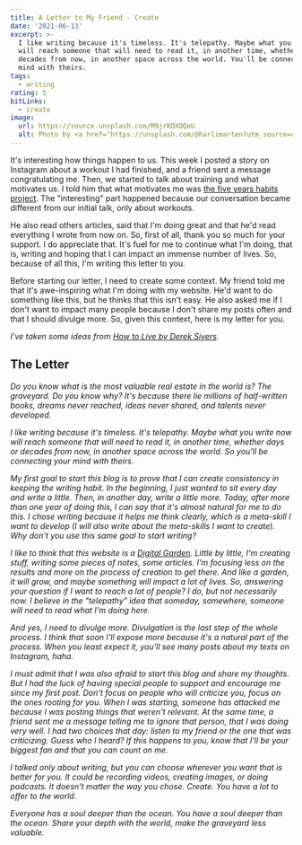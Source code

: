 ```yaml
---
title: A Letter to My Friend - Create
date: '2021-06-13'
excerpt: >-
  I like writing because it's timeless. It's telepathy. Maybe what you write now
  will reach someone that will need to read it, in another time, whether days or
  decades from now, in another space across the world. You'll be connecting your
  mind with theirs.
tags:
  - writing
rating: 5
bitLinks:
  - create
image:
  url: https://source.unsplash.com/M9jrKDXOQoU
  alt: Photo by <a href="https://unsplash.com/@harlimarten?utm_source=unsplash&utm_medium=referral&utm_content=creditCopyText">Harli Marten</a> on <a href="https://unsplash.com/s/photos/friendship?utm_source=unsplash&utm_medium=referral&utm_content=creditCopyText">Unsplash</a>
---
```


It's interesting how things happen to us. This week I posted a story on Instagram about a workout I had finished, and a friend sent a message congratulating me. Then, we started to talk about training and what motivates us. I told him that what motivates me was [the five years habits project](/articles/five-habits-for-the-next-five-years). The "interesting" part happened because our conversation became different from our initial talk, only about workouts.

He also read others articles, said that I'm doing great and that he'd read everything I wrote from now on. So, first of all, thank you so much for your support. I do appreciate that. It's fuel for me to continue what I'm doing, that is, writing and hoping that I can impact an immense number of lives. So, because of all this, I'm writing this letter to you.

Before starting our letter, I need to create some context. My friend told me that it's awe-inspiring what I'm doing with my website. He'd want to do something like this, but he thinks that this isn't easy. He also asked me if I don't want to impact many people because I don't share my posts often and that I should divulge more. So, given this context, here is my letter for you.

_I've taken some ideas from [How to Live by Derek Sivers](https://sive.rs/h)._

## The Letter

_Do you know what is the most valuable real estate in the world is? The graveyard. Do you know why? It's because there lie millions of half-written books, dreams never reached, ideas never shared, and talents never developed._

_I like writing because it's timeless. It's telepathy. Maybe what you write now will reach someone that will need to read it, in another time, whether days or decades from now, in another space across the world. So you'll be connecting your mind with theirs._

_My first goal to start this blog is to prove that I can create consistency in keeping the writing habit. In the beginning, I just wanted to sit every day and write a little. Then, in another day, write a little more. Today, after more than one year of doing this, I can say that it's almost natural for me to do this. I chose writing because it helps me think clearly, which is a meta-skill I want to develop (I will also write about the meta-skills I want to create). Why don't you use this same goal to start writing?_

_I like to think that this website is a [Digital Garden](/). Little by little, I'm creating stuff, writing some pieces of notes, some articles. I'm focusing less on the results and more on the process of creation to get there. And like a garden, it will grow, and maybe something will impact a lot of lives. So, answering your question if I want to reach a lot of people? I do, but not necessarily now. I believe in the "telepathy" idea that someday, somewhere, someone will need to read what I'm doing here._

_And yes, I need to divulge more. Divulgation is the last step of the whole process. I think that soon I'll expose more because it's a natural part of the process. When you least expect it, you'll see many posts about my texts on Instagram, haha._

_I must admit that I was also afraid to start this blog and share my thoughts. But I had the luck of having special people to support and encourage me since my first post. Don't focus on people who will criticize you, focus on the ones rooting for you. When I was starting, someone has attacked me because I was posting things that weren't relevant. At the same time, a friend sent me a message telling me to ignore that person, that I was doing very well. I had two choices that day: listen to my friend or the one that was criticizing. Guess who I heard? If this happens to you, know that I'll be your biggest fan and that you can count on me._

_I talked only about writing, but you can choose wherever you want that is better for you. It could be recording videos, creating images, or doing podcasts. It doesn't matter the way you chose. Create. You have a lot to offer to the world._

_Everyone has a soul deeper than the ocean. You have a soul deeper than the ocean. Share your depth with the world, make the graveyard less valuable._

